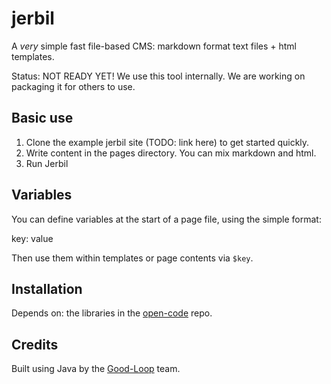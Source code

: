 # jerbil
A *very* simple fast file-based CMS: markdown format text files + html templates.

Status: NOT READY YET! 
We use this tool internally. We are working on packaging it for others to use.

## Basic use

1. Clone the example jerbil site (TODO: link here) to get started quickly.
2. Write content in the pages directory. You can mix markdown and html.
3. Run Jerbil

## Variables

You can define variables at the start of a page file, using the simple format:

  key: value

Then use them within templates or page contents via `$key`.

## Installation

Depends on: the libraries in the [open-code](https://github.com/sodash/open-code) repo.

## Credits

Built using Java by the [Good-Loop](http://good-loop.com/?utm_source=winterstein&utm_medium=code&utm_campaign=jerbil) team.
